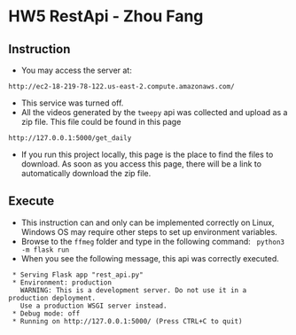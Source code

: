 # HW5 RestApi - Zhou Fang
## Instruction
- You may access the server at:
```
http://ec2-18-219-78-122.us-east-2.compute.amazonaws.com/
```
- This service was turned off.
- All the videos generated by the `tweepy` api was collected and upload as a zip file. This file could be found in this page
```
http://127.0.0.1:5000/get_daily
```
- If you run this project locally, this page is the place to find the files to download. As soon as you access this page, there will be a link to automatically download the zip file.

## Execute
- This instruction can and only can be implemented correctly on Linux, Windows OS may require other steps to set up environment variables.
- Browse to the `ffmeg` folder and type in the following command:
``` python3 -m flask run```
- When you see the following message, this api was correctly executed.
```
 * Serving Flask app "rest_api.py"
 * Environment: production
   WARNING: This is a development server. Do not use it in a production deployment.
   Use a production WSGI server instead.
 * Debug mode: off
 * Running on http://127.0.0.1:5000/ (Press CTRL+C to quit)

```
